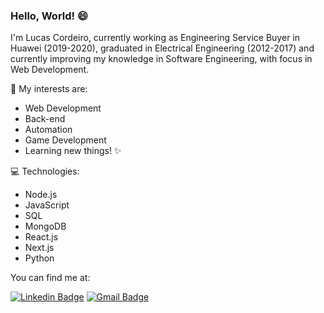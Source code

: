 ### Hello, World! 😄

I'm Lucas Cordeiro, currently working as Engineering Service Buyer in Huawei (2019-2020), graduated in Electrical Engineering (2012-2017) and currently improving my knowledge in Software Engineering, with focus in Web Development.

🌱 My interests are:
- Web Development
- Back-end
- Automation
- Game Development
- Learning new things! ✨

💻 Technologies:
- Node.js
- JavaScript
- SQL
- MongoDB
- React.js
- Next.js
- Python

You can find me at:

[![Linkedin Badge](https://img.shields.io/badge/-LinkedIn-blue?style=flat&logo=Linkedin&logoColor=white&link=https://www.linkedin.com/in/cordeirolucas42/)](https://www.linkedin.com/in/cordeirolucas42/)
[![Gmail Badge](https://img.shields.io/badge/-Gmail-c14438?style=flat&logo=Gmail&logoColor=white&link=mailto:cordeirolucas42@gmail.com)](mailto:cordeirolucas42@gmail.com)

<!--
**cordeirolucas42/cordeirolucas42** is a ✨ _special_ ✨ repository because its `README.md` (this file) appears on your GitHub profile.

Here are some ideas to get you started:

- 🔭 I’m currently working on ...
- 🌱 I’m currently learning ...
- 👯 I’m looking to collaborate on ...
- 🤔 I’m looking for help with ...
- 💬 Ask me about ...
- 📫 How to reach me: ...
- 😄 Pronouns: ...
- ⚡ Fun fact: ...
-->
